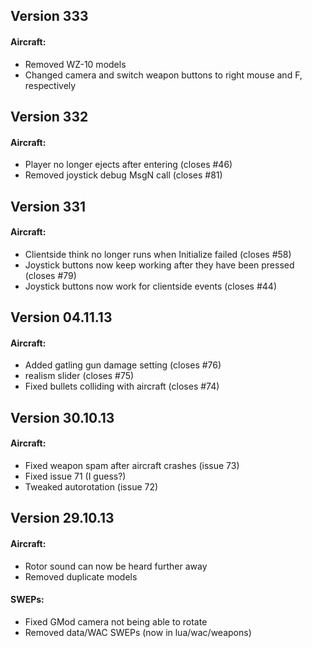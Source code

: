 
## Version 333

#### Aircraft:
- Removed WZ-10 models
- Changed camera and switch weapon buttons to right mouse and F, respectively

## Version 332

#### Aircraft:
- Player no longer ejects after entering (closes #46)
- Removed joystick debug MsgN call (closes #81)

## Version 331

#### Aircraft:
- Clientside think no longer runs when Initialize failed (closes #58)
- Joystick buttons now keep working after they have been pressed (closes #79)
- Joystick buttons now work for clientside events (closes #44)

## Version 04.11.13

#### Aircraft:
- Added gatling gun damage setting (closes #76)
- realism slider (closes #75)
- Fixed bullets colliding with aircraft (closes #74)

## Version 30.10.13

#### Aircraft:
- Fixed weapon spam after aircraft crashes (issue 73)
- Fixed issue 71 (I guess?)
- Tweaked autorotation (issue 72)

## Version 29.10.13

#### Aircraft:
- Rotor sound can now be heard further away
- Removed duplicate models

#### SWEPs:
- Fixed GMod camera not being able to rotate
- Removed data/WAC SWEPs (now in lua/wac/weapons)
